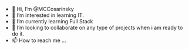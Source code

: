 - 👋 Hi, I’m @MCCosarinsky
- 👀 I’m interested in learning IT.
- 🌱 I’m currently learning Full Stack
- 💞️ I’m looking to collaborate on any type of projects when i am ready to do it.
- 📫 How to reach me ...

<!---
MCCosarinsky/MCCosarinsky is a ✨ special ✨ repository because its `README.md` (this file) appears on your GitHub profile.
You can click the Preview link to take a look at your changes.
--->
